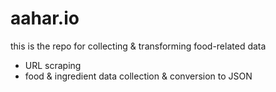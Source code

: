 # aahar.io
this is the repo for collecting & transforming food-related data
- URL scraping
- food & ingredient data collection & conversion to JSON 